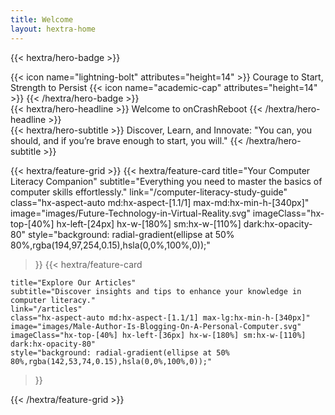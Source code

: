 ```yaml
---
title: Welcome
layout: hextra-home
---
```


{{< hextra/hero-badge >}}

  <div class="hx-w-2 hx-h-2 hx-rounded-full hx-bg-primary-600"></div>
  {{< icon name="lightning-bolt" attributes="height=14" >}}
  <span>Courage to Start, Strength to Persist</span>
  {{< icon name="academic-cap" attributes="height=14" >}}
{{< /hextra/hero-badge >}}

<div class="hx-mt-6 hx-mb-6">
{{< hextra/hero-headline >}}
Welcome to onCrashReboot
{{< /hextra/hero-headline >}}
</div>

<div class="hx-mb-12">
{{< hextra/hero-subtitle >}}
Discover, Learn, and Innovate: "You can, you should, and if you’re brave enough to start, you will."
{{< /hextra/hero-subtitle >}}
</div>

<div class="hx-mt-6"></div>

{{< hextra/feature-grid >}}
{{< hextra/feature-card
title="Your Computer Literacy Companion"
subtitle="Everything you need to master the basics of computer skills effortlessly."
link="/computer-literacy-study-guide"
class="hx-aspect-auto md:hx-aspect-[1.1/1] max-md:hx-min-h-[340px]"
image="images/Future-Technology-in-Virtual-Reality.svg"
imageClass="hx-top-[40%] hx-left-[24px] hx-w-[180%] sm:hx-w-[110%] dark:hx-opacity-80"
style="background: radial-gradient(ellipse at 50% 80%,rgba(194,97,254,0.15),hsla(0,0%,100%,0));"

>}}
{{< hextra/feature-card

    title="Explore Our Articles"
    subtitle="Discover insights and tips to enhance your knowledge in computer literacy."
    link="/articles"
    class="hx-aspect-auto md:hx-aspect-[1.1/1] max-lg:hx-min-h-[340px]"
    image="images/Male-Author-Is-Blogging-On-A-Personal-Computer.svg"
    imageClass="hx-top-[40%] hx-left-[36px] hx-w-[180%] sm:hx-w-[110%] dark:hx-opacity-80"
    style="background: radial-gradient(ellipse at 50% 80%,rgba(142,53,74,0.15),hsla(0,0%,100%,0));"

>}}

{{< /hextra/feature-grid >}}
